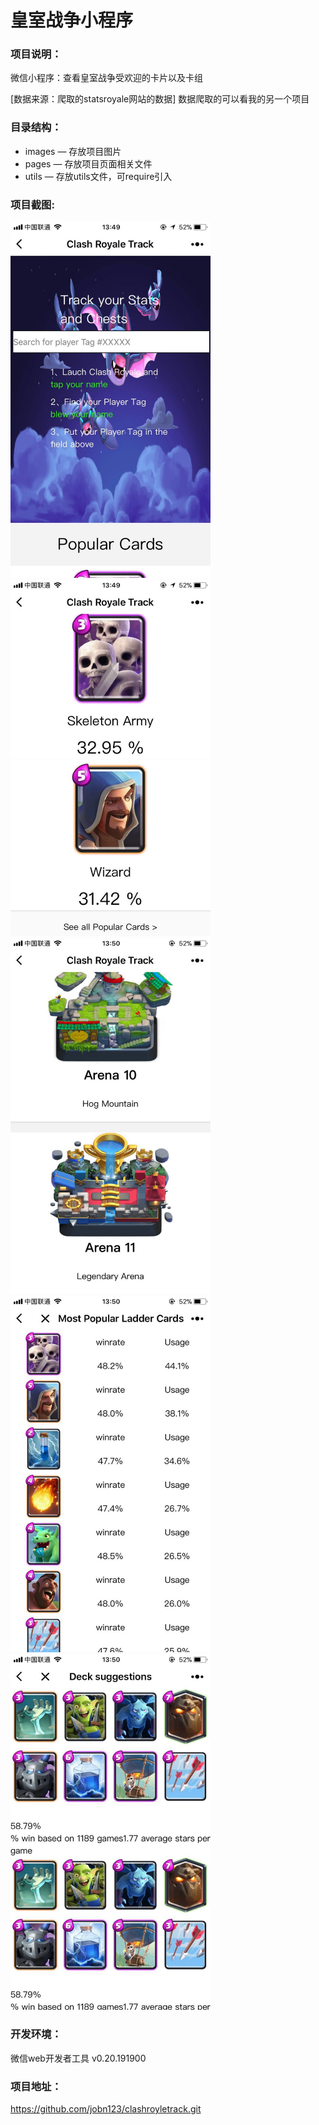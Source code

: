 
# 皇室战争小程序
### 项目说明：
微信小程序：查看皇室战争受欢迎的卡片以及卡组

[数据来源：爬取的statsroyale网站的数据] 数据爬取的可以看我的另一个项目

### 目录结构：
- images — 存放项目图片
- pages — 存放项目页面相关文件
- utils — 存放utils文件，可require引入

### 项目截图:

<img src="https://github.com/jobn123/clashroyletrack/blob/master/src/images/screenshots/screenshots-01.jpeg" width="320px" style="display:inline;">
    
<img src="https://github.com/jobn123/clashroyletrack/blob/master/src/images/screenshots/screenshots-02.jpeg" width="320px" style="display:inline;">

<img src="https://github.com/jobn123/clashroyletrack/blob/master/src/images/screenshots/screenshots-03.jpeg" width="320px" style="display:inline;">

<img src="https://github.com/jobn123/clashroyletrack/blob/master/src/images/screenshots/screenshots-04.jpeg" width="320px" style="display:inline;">

<img src="https://github.com/jobn123/clashroyletrack/blob/master/src/images/screenshots/screenshots-05.jpeg" width="320px" style="display:inline;">

### 开发环境：
微信web开发者工具 v0.20.191900

### 项目地址：
https://github.com/jobn123/clashroyletrack.git
